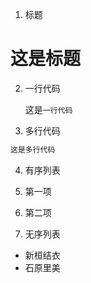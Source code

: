 1. 标题

# 这是标题
    
2. 一行代码

   这是`一行代码`
    
3. 多行代码
```javascript
这是多行代码
```
    
4. 有序列表

1. 第一项
2. 第二项
    
    
5. 无序列表

* 新桓结衣
* 石原里美
    
